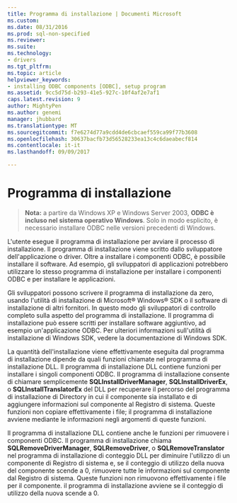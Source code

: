 ```yaml
---
title: Programma di installazione | Documenti Microsoft
ms.custom: 
ms.date: 08/31/2016
ms.prod: sql-non-specified
ms.reviewer: 
ms.suite: 
ms.technology:
- drivers
ms.tgt_pltfrm: 
ms.topic: article
helpviewer_keywords:
- installing ODBC components [ODBC], setup program
ms.assetid: 9cc5d75d-b293-41e5-927c-10f4af2e7af1
caps.latest.revision: 9
author: MightyPen
ms.author: genemi
manager: jhubbard
ms.translationtype: MT
ms.sourcegitcommit: f7e6274d77a9cdd4de6cbcaef559ca99f77b3608
ms.openlocfilehash: 30637bacfb73d56528233ea13c4c6daeabecf814
ms.contentlocale: it-it
ms.lasthandoff: 09/09/2017

---
```

# <a name="setup-program"></a>Programma di installazione
> **Nota:** a partire da Windows XP e Windows Server 2003, **ODBC è incluso nel sistema operativo Windows**. Solo in modo esplicito, è necessario installare ODBC nelle versioni precedenti di Windows.  
  
 L'utente esegue il programma di installazione per avviare il processo di installazione. Il programma di installazione viene scritto dallo sviluppatore dell'applicazione o driver. Oltre a installare i componenti ODBC, è possibile installare il software. Ad esempio, gli sviluppatori di applicazioni potrebbero utilizzare lo stesso programma di installazione per installare i componenti ODBC e per installare le applicazioni.  
  
 Gli sviluppatori possono scrivere il programma di installazione da zero, usando l'utilità di installazione di Microsoft® Windows® SDK o il software di installazione di altri fornitori. In questo modo gli sviluppatori di controllo completo sulla aspetto del programma di installazione. Il programma di installazione può essere scritti per installare software aggiuntivo, ad esempio un'applicazione ODBC. Per ulteriori informazioni sull'utilità di installazione di Windows SDK, vedere la documentazione di Windows SDK.  
  
 La quantità dell'installazione viene effettivamente eseguita dal programma di installazione dipende da quali funzioni chiamate nel programma di installazione DLL. Il programma di installazione DLL contiene funzioni per installare i singoli componenti ODBC. Il programma di installazione consente di chiamare semplicemente **SQLInstallDriverManager**, **SQLInstallDriverEx**, o **SQLInstallTranslatorEx** del DLL per recuperare il percorso del programma di installazione di Directory in cui il componente sia installato e di aggiungere informazioni sul componente al Registro di sistema. Queste funzioni non copiare effettivamente i file; il programma di installazione avviene mediante le informazioni negli argomenti di queste funzioni.  
  
 Il programma di installazione DLL contiene anche le funzioni per rimuovere i componenti ODBC. Il programma di installazione chiama **SQLRemoveDriverManager**, **SQLRemoveDriver**, o **SQLRemoveTranslator** nel programma di installazione di conteggio DLL per diminuire l'utilizzo di un componente di Registro di sistema e, se il conteggio di utilizzo della nuova del componente scende a 0, rimuovere tutte le informazioni sul componente dal Registro di sistema. Queste funzioni non rimuovono effettivamente i file per il componente. il programma di installazione avviene se il conteggio di utilizzo della nuova scende a 0.
